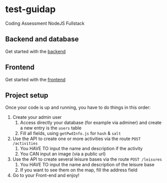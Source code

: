 # test-guidap
Coding Assessment NodeJS Fullstack

## Backend and database
Get started with the [backend](/backend/README.md)

## Frontend
Get started with the [frontend](/frontend/README.md)

## Project setup
Once your code is up and running, you have to do things in this order:
1. Create your admin user
   1. Access directly your database (for example via adminer) and create a new entry is the `users` table
   2. Fill all fields, using `getPwdInfo.js` for `hash` & `salt`
2. Use the API to create one or more activities via the route `POST /activities`
   1. You HAVE TO input the name and description if the activity
   2. You CAN input an image (via a public url)
3. Use the API to create several leisure bases via the route `POST /leisures`
   1. You HAVE TO input the name and description of the leisure base
   2. If you want to see them on the map, fill the address field
4. Go to your Front-end and enjoy!
